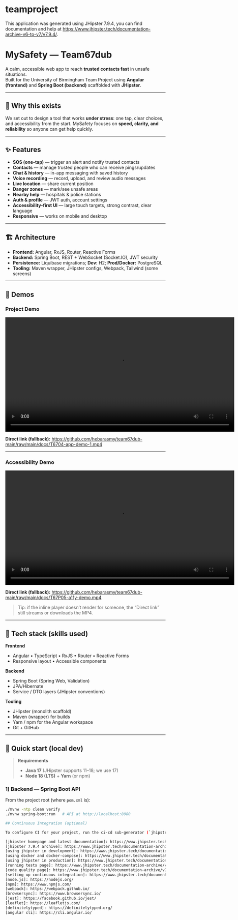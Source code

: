 # teamproject

This application was generated using JHipster 7.9.4, you can find documentation and help at https://www.jhipster.tech/documentation-archive-v6-to-v7/v7.9.4/.

# MySafety — Team67dub

A calm, accessible web app to reach **trusted contacts fast** in unsafe situations.  
Built for the University of Birmingham Team Project using **Angular (frontend)** and **Spring Boot (backend)** scaffolded with **JHipster**.

---

## 🧭 Why this exists

We set out to design a tool that works **under stress**: one tap, clear choices, and accessibility from the start. MySafety focuses on **speed, clarity, and reliability** so anyone can get help quickly.

---

## ✨ Features

- **SOS (one-tap)** — trigger an alert and notify trusted contacts
- **Contacts** — manage trusted people who can receive pings/updates
- **Chat & history** — in-app messaging with saved history
- **Voice recording** — record, upload, and review audio messages
- **Live location** — share current position
- **Danger zones** — mark/see unsafe areas
- **Nearby help** — hospitals & police stations
- **Auth & profile** — JWT auth, account settings
- **Accessibility-first UI** — large touch targets, strong contrast, clear language
- **Responsive** — works on mobile and desktop

---

## 🏗️ Architecture

- **Frontend:** Angular, RxJS, Router, Reactive Forms  
- **Backend:** Spring Boot, REST + WebSocket (Socket.IO), JWT security  
- **Persistence:** Liquibase migrations; **Dev:** H2; **Prod/Docker:** PostgreSQL  
- **Tooling:** Maven wrapper, JHipster configs, Webpack, Tailwind (some screens)

---
## 🎥 Demos

### Project Demo
<video
  src="https://github.com/hebarasmy/team67dub-main/raw/main/docs/T6704-app-demo-1.mp4"
  controls
  width="720"
  preload="metadata">
  Sorry, your browser can’t play this video. Use the link below to download.
</video>

**Direct link (fallback):** https://github.com/hebarasmy/team67dub-main/raw/main/docs/T6704-app-demo-1.mp4

---

### Accessibility Demo
<video
  src="https://github.com/hebarasmy/team67dub-main/raw/main/docs/T67P05-a11y-demo.mp4"
  controls
  width="720"
  preload="metadata">
  Sorry, your browser can’t play this video. Use the link below to download.
</video>

**Direct link (fallback):** https://github.com/hebarasmy/team67dub-main/raw/main/docs/T67P05-a11y-demo.mp4

> Tip: if the inline player doesn’t render for someone, the “Direct link” still streams or downloads the MP4.

---

## 🧰 Tech stack (skills used)

**Frontend**
- Angular • TypeScript • RxJS • Router • Reactive Forms
- Responsive layout • Accessible components

**Backend**
- Spring Boot (Spring Web, Validation)
- JPA/Hibernate
- Service / DTO layers (JHipster conventions)

**Tooling**
- JHipster (monolith scaffold)
- Maven (wrapper) for builds
- Yarn / npm for the Angular workspace
- Git + GitHub

---

## 🚀 Quick start (local dev)

> **Requirements**
> - **Java 17** (JHipster supports 11–18; we use 17)
> - **Node 18 (LTS)** + **Yarn** (or npm)

### 1) Backend — Spring Boot API

From the project root (where `pom.xml` is):

```bash
./mvnw -ntp clean verify
./mvnw spring-boot:run   # API at http://localhost:8080

## Continuous Integration (optional)

To configure CI for your project, run the ci-cd sub-generator (`jhipster ci-cd`), this will let you generate configuration files for a number of Continuous Integration systems. Consult the [Setting up Continuous Integration][] page for more information.

[jhipster homepage and latest documentation]: https://www.jhipster.tech
[jhipster 7.9.4 archive]: https://www.jhipster.tech/documentation-archive/v7.9.4
[using jhipster in development]: https://www.jhipster.tech/documentation-archive/v7.9.4/development/
[using docker and docker-compose]: https://www.jhipster.tech/documentation-archive/v7.9.4/docker-compose
[using jhipster in production]: https://www.jhipster.tech/documentation-archive/v7.9.4/production/
[running tests page]: https://www.jhipster.tech/documentation-archive/v7.9.4/running-tests/
[code quality page]: https://www.jhipster.tech/documentation-archive/v7.9.4/code-quality/
[setting up continuous integration]: https://www.jhipster.tech/documentation-archive/v7.9.4/setting-up-ci/
[node.js]: https://nodejs.org/
[npm]: https://www.npmjs.com/
[webpack]: https://webpack.github.io/
[browsersync]: https://www.browsersync.io/
[jest]: https://facebook.github.io/jest/
[leaflet]: https://leafletjs.com/
[definitelytyped]: https://definitelytyped.org/
[angular cli]: https://cli.angular.io/
